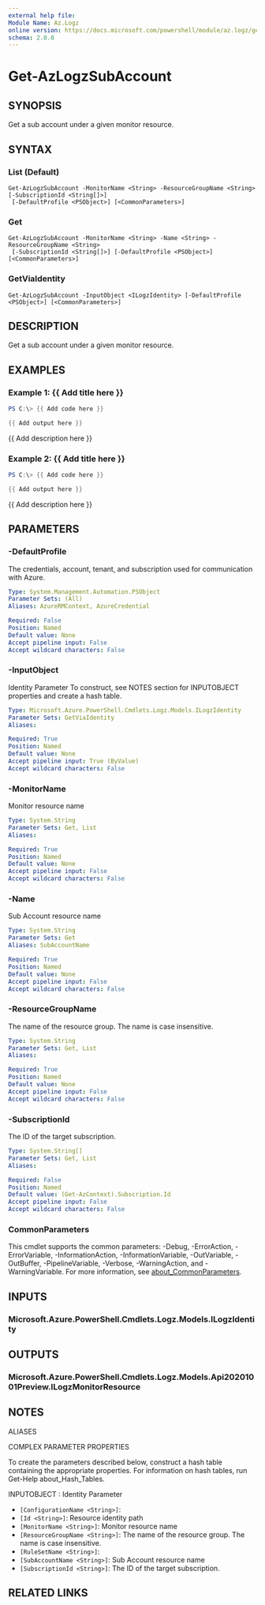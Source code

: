 ```yaml
---
external help file:
Module Name: Az.Logz
online version: https://docs.microsoft.com/powershell/module/az.logz/get-azlogzsubaccount
schema: 2.0.0
---
```


# Get-AzLogzSubAccount

## SYNOPSIS
Get a sub account under a given monitor resource.

## SYNTAX

### List (Default)
```
Get-AzLogzSubAccount -MonitorName <String> -ResourceGroupName <String> [-SubscriptionId <String[]>]
 [-DefaultProfile <PSObject>] [<CommonParameters>]
```

### Get
```
Get-AzLogzSubAccount -MonitorName <String> -Name <String> -ResourceGroupName <String>
 [-SubscriptionId <String[]>] [-DefaultProfile <PSObject>] [<CommonParameters>]
```

### GetViaIdentity
```
Get-AzLogzSubAccount -InputObject <ILogzIdentity> [-DefaultProfile <PSObject>] [<CommonParameters>]
```

## DESCRIPTION
Get a sub account under a given monitor resource.

## EXAMPLES

### Example 1: {{ Add title here }}
```powershell
PS C:\> {{ Add code here }}

{{ Add output here }}
```

{{ Add description here }}

### Example 2: {{ Add title here }}
```powershell
PS C:\> {{ Add code here }}

{{ Add output here }}
```

{{ Add description here }}

## PARAMETERS

### -DefaultProfile
The credentials, account, tenant, and subscription used for communication with Azure.

```yaml
Type: System.Management.Automation.PSObject
Parameter Sets: (All)
Aliases: AzureRMContext, AzureCredential

Required: False
Position: Named
Default value: None
Accept pipeline input: False
Accept wildcard characters: False
```

### -InputObject
Identity Parameter
To construct, see NOTES section for INPUTOBJECT properties and create a hash table.

```yaml
Type: Microsoft.Azure.PowerShell.Cmdlets.Logz.Models.ILogzIdentity
Parameter Sets: GetViaIdentity
Aliases:

Required: True
Position: Named
Default value: None
Accept pipeline input: True (ByValue)
Accept wildcard characters: False
```

### -MonitorName
Monitor resource name

```yaml
Type: System.String
Parameter Sets: Get, List
Aliases:

Required: True
Position: Named
Default value: None
Accept pipeline input: False
Accept wildcard characters: False
```

### -Name
Sub Account resource name

```yaml
Type: System.String
Parameter Sets: Get
Aliases: SubAccountName

Required: True
Position: Named
Default value: None
Accept pipeline input: False
Accept wildcard characters: False
```

### -ResourceGroupName
The name of the resource group.
The name is case insensitive.

```yaml
Type: System.String
Parameter Sets: Get, List
Aliases:

Required: True
Position: Named
Default value: None
Accept pipeline input: False
Accept wildcard characters: False
```

### -SubscriptionId
The ID of the target subscription.

```yaml
Type: System.String[]
Parameter Sets: Get, List
Aliases:

Required: False
Position: Named
Default value: (Get-AzContext).Subscription.Id
Accept pipeline input: False
Accept wildcard characters: False
```

### CommonParameters
This cmdlet supports the common parameters: -Debug, -ErrorAction, -ErrorVariable, -InformationAction, -InformationVariable, -OutVariable, -OutBuffer, -PipelineVariable, -Verbose, -WarningAction, and -WarningVariable. For more information, see [about_CommonParameters](http://go.microsoft.com/fwlink/?LinkID=113216).

## INPUTS

### Microsoft.Azure.PowerShell.Cmdlets.Logz.Models.ILogzIdentity

## OUTPUTS

### Microsoft.Azure.PowerShell.Cmdlets.Logz.Models.Api20201001Preview.ILogzMonitorResource

## NOTES

ALIASES

COMPLEX PARAMETER PROPERTIES

To create the parameters described below, construct a hash table containing the appropriate properties. For information on hash tables, run Get-Help about_Hash_Tables.


INPUTOBJECT <ILogzIdentity>: Identity Parameter
  - `[ConfigurationName <String>]`: 
  - `[Id <String>]`: Resource identity path
  - `[MonitorName <String>]`: Monitor resource name
  - `[ResourceGroupName <String>]`: The name of the resource group. The name is case insensitive.
  - `[RuleSetName <String>]`: 
  - `[SubAccountName <String>]`: Sub Account resource name
  - `[SubscriptionId <String>]`: The ID of the target subscription.

## RELATED LINKS

